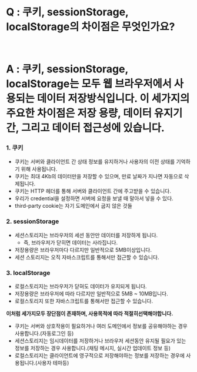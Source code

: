 # Q : 쿠키, sessionStorage, localStorage의 차이점은 무엇인가요?

<br />

# A : 쿠키, sessionStorage, localStorage는 모두 웹 브라우저에서 사용되는 데이터 저장방식입니다. 이 세가지의 주요한 차이점은 저장 용량, 데이터 유지기간, 그리고 데이터 접근성에 있습니다.

### 1. 쿠키

- 쿠키는 서버와 클라이언트 간 상태 정보를 유지하거나 사용자의 이전 상태를 기억하기 위해 사용됩니다.
- 쿠키는 최대 4Kb의 데이터만을 저장할 수 있으며, 만료 날짜가 지나면 자동으로 삭제됩니다.
- 쿠키는 HTTP 헤더를 통해 서버와 클라이언트 간에 주고받을 수 있습니다.
- 우리가 credential을 설정하면 서버에 요청을 보낼 때 말아서 넣을 수 있다.
- third-party cookie는 자기 도메인에서 굽지 않은 것들

### 2. sessionStorage

- 세션스토리지는 브라우저의 세션 동안만 데이터를 저장하게 됩니다.
  - 즉, 브라우저가 닫히면 데이터는 사라집니다.
- 저장용량은 브라우저마다 다르지만 일반적으로 5MB이상입니다.
- 세션 스토리지는 오직 자바스크립트를 통해서만 접근할 수 있습니다.

### 3. localStorage

- 로컬스토리지는 브라우저가 닫혀도 데이터가 유지되게 됩니다.
- 저장용량은 브라우저에 따라 다르지만 일반적으로 5MB ~ 10MB입니다.
- 로컬스토리지 또한 자바스크립트를 통해서만 접근할 수 있습니다.

**이처럼 세가지모두 장단점이 존재하며, 사용목적에 따라 적절히선택해야합니다.**

- 쿠키는 서버와 상호작용이 필요하거나 여러 도메인에서 정보를 공유해야하는 경우 사용합니다.(자동로그인 등)
- 세션스토리지는 임시데이터를 저장하거나 브라우저 세션동안 유지될 필요가 있는 정보를 저장하는 경우 사용합니다.(채팅 메시지, 실시간 업데이트 정보 등)
- 로컬스토리지는 클라이언트에 영구적으로 저장해야하는 정보를 저장하는 경우에 사용됩니다.(사용자 테마등)
